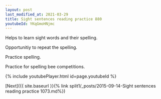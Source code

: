 ```yaml
---
layout: post
last_modified_at: 2021-03-29
title: Sight sentences reading practice 880
youtubeId: YKqGmoHNjmc
---
```

 
 
Helps to learn sight words and their spelling.

Opportunitiy to repeat the spelling. 

Practice spelling. 
 
Practice for spelling bee competitions. 
 
{% include youtubePlayer.html id=page.youtubeId %}
 
 

[Next]({{ site.baseurl }}{% link  split1/_posts/2015-09-14-Sight sentences reading practice 1073.md%})
 
